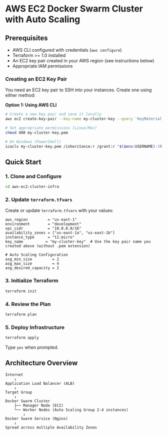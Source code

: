 # AWS EC2 Docker Swarm Cluster with Auto Scaling

## Prerequisites

- AWS CLI configured with credentials (`aws configure`)
- Terraform >= 1.0 installed
- An EC2 key pair created in your AWS region (see instructions below)
- Appropriate IAM permissions

### Creating an EC2 Key Pair

You need an EC2 key pair to SSH into your instances. Create one using either method:

**Option 1: Using AWS CLI**
```bash
# Create a new key pair and save it locally
aws ec2 create-key-pair --key-name my-cluster-key --query 'KeyMaterial' --output text > my-cluster-key.pem

# Set appropriate permissions (Linux/Mac)
chmod 400 my-cluster-key.pem

# On Windows (PowerShell)
icacls my-cluster-key.pem /inheritance:r /grant:r "$($env:USERNAME):(R)"
```

## Quick Start

### 1. Clone and Configure

```bash
cd aws-ec2-cluster-infra
```

### 2. Update `terraform.tfvars`

Create or update `terraform.tfvars` with your values:

```hcl
aws_region         = "us-east-1"
environment        = "development"
vpc_cidr           = "10.0.0.0/16"
availability_zones = ["us-east-1a", "us-east-1b"]
instance_type      = "t2.micro"
key_name          = "my-cluster-key"  # Use the key pair name you created above (without .pem extension)

# Auto Scaling Configuration
asg_min_size         = 2
asg_max_size         = 4
asg_desired_capacity = 2
```

### 3. Initialize Terraform

```bash
terraform init
```

### 4. Review the Plan

```bash
terraform plan
```

### 5. Deploy Infrastructure

```bash
terraform apply
```

Type `yes` when prompted.

## Architecture Overview

```
Internet
    ↓
Application Load Balancer (ALB)
    ↓
Target Group
    ↓
Docker Swarm Cluster
    ├── Manager Node (EC2)
    └── Worker Nodes (Auto Scaling Group 2-4 instances)
        ↓
Docker Swarm Service (Nginx)
    ↓
Spread across multiple Availability Zones
```
